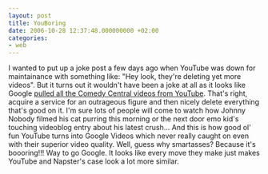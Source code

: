 ```yaml
---
layout: post
title: YouBoring
date: 2006-10-28 12:37:48.000000000 +02:00
categories:
- web
---
```

I wanted to put up a joke post a few days ago when YouTube was down for maintainance with something like: "Hey look, they're deleting yet more videos". But it turns out it wouldn't have been a joke at all as it looks like Google <a href="http://www.downloadsquad.com/2006/10/27/comedy-central-yanks-clips-from-youtube/">pulled all the Comedy Central videos from YouTube</a>. That's right, acquire a service for an outrageous figure and then nicely delete everything that's good on it. I'm sure lots of people will come to watch how Johnny Nobody filmed his cat purring this morning or the next door emo kid's touching videoblog entry about his latest crush... And this is how good ol' fun YouTube turns into Google Videos which never really caught on even with their superior video quality. Well, guess why smartasses? Because it's boooring!!! Way to go Google. It looks like every move they make just makes YouTube and Napster's case look a lot more similar.
